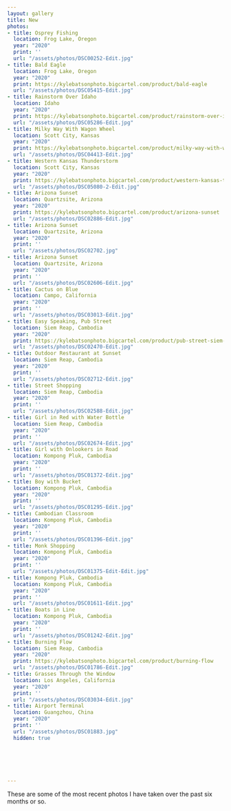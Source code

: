 ```yaml
---
layout: gallery
title: New
photos:
- title: Osprey Fishing
  location: Frog Lake, Oregon
  year: "2020"
  print: ''
  url: "/assets/photos/DSC00252-Edit.jpg"
- title: Bald Eagle
  location: Frog Lake, Oregon
  year: "2020"
  print: https://kylebatsonphoto.bigcartel.com/product/bald-eagle
  url: "/assets/photos/DSC05415-Edit.jpg"
- title: Rainstorm Over Idaho
  location: Idaho
  year: "2020"
  print: https://kylebatsonphoto.bigcartel.com/product/rainstorm-over-idaho
  url: "/assets/photos/DSC05286-Edit.jpg"
- title: Milky Way With Wagon Wheel
  location: Scott City, Kansas
  year: "2020"
  print: https://kylebatsonphoto.bigcartel.com/product/milky-way-with-wagon-wheel
  url: "/assets/photos/DSC04413-Edit.jpg"
- title: Western Kansas Thunderstorm
  location: Scott City, Kansas
  year: "2020"
  print: https://kylebatsonphoto.bigcartel.com/product/western-kansas-thunderstorm
  url: "/assets/photos/DSC05080-2-Edit.jpg"
- title: Arizona Sunset
  location: Quartzsite, Arizona
  year: "2020"
  print: https://kylebatsonphoto.bigcartel.com/product/arizona-sunset
  url: "/assets/photos/DSC02886-Edit.jpg"
- title: Arizona Sunset
  location: Quartzsite, Arizona
  year: "2020"
  print: ''
  url: "/assets/photos/DSC02702.jpg"
- title: Arizona Sunset
  location: Quartzsite, Arizona
  year: "2020"
  print: ''
  url: "/assets/photos/DSC02606-Edit.jpg"
- title: Cactus on Blue
  location: Campo, California
  year: "2020"
  print: ''
  url: "/assets/photos/DSC03013-Edit.jpg"
- title: Easy Speaking, Pub Street
  location: Siem Reap, Cambodia
  year: "2020"
  print: https://kylebatsonphoto.bigcartel.com/product/pub-street-siem-reap-cambodi
  url: "/assets/photos/DSC02470-Edit.jpg"
- title: Outdoor Restaurant at Sunset
  location: Siem Reap, Cambodia
  year: "2020"
  print: ''
  url: "/assets/photos/DSC02712-Edit.jpg"
- title: Street Shopping
  location: Siem Reap, Cambodia
  year: "2020"
  print: ''
  url: "/assets/photos/DSC02588-Edit.jpg"
- title: Girl in Red with Water Bottle
  location: Siem Reap, Cambodia
  year: "2020"
  print: ''
  url: "/assets/photos/DSC02674-Edit.jpg"
- title: Girl with Onlookers in Road
  location: Kompong Pluk, Cambodia
  year: "2020"
  print: ''
  url: "/assets/photos/DSC01372-Edit.jpg"
- title: Boy with Bucket
  location: Kompong Pluk, Cambodia
  year: "2020"
  print: ''
  url: "/assets/photos/DSC01295-Edit.jpg"
- title: Cambodian Classroom
  location: Kompong Pluk, Cambodia
  year: "2020"
  print: ''
  url: "/assets/photos/DSC01396-Edit.jpg"
- title: Monk Shopping
  location: Kompong Pluk, Cambodia
  year: "2020"
  print: ''
  url: "/assets/photos/DSC01375-Edit-Edit.jpg"
- title: Kompong Pluk, Cambodia
  location: Kompong Pluk, Cambodia
  year: "2020"
  print: ''
  url: "/assets/photos/DSC01611-Edit.jpg"
- title: Boats in Line
  location: Kompong Pluk, Cambodia
  year: "2020"
  print: ''
  url: "/assets/photos/DSC01242-Edit.jpg"
- title: Burning Flow
  location: Siem Reap, Cambodia
  year: "2020"
  print: https://kylebatsonphoto.bigcartel.com/product/burning-flow
  url: "/assets/photos/DSC01786-Edit.jpg"
- title: Grasses Through the Window
  location: Los Angeles, California
  year: "2020"
  print: ''
  url: "/assets/photos/DSC03034-Edit.jpg"
- title: Airport Terminal
  location: Guangzhou, China
  year: "2020"
  print: ''
  url: "/assets/photos/DSC01883.jpg"
  hidden: true






---
```

<p>These are some of the most recent photos I have taken over the past six months or so.</p>
